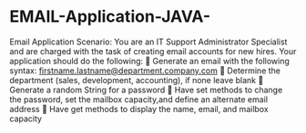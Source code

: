 # EMAIL-Application-JAVA-
Email Application Scenario: 
You are an IT Support Administrator Specialist and are charged with the task of creating email accounts for new hires.
Your application should do the following:
 Generate an email with the following syntax: firstname.lastname@department.company.com 
 Determine the department (sales, development, accounting), if none leave blank
 Generate a random String for a password
 Have set methods to change the password, set the mailbox capacity,and define an alternate email address 
 Have get methods to display the name, email, and mailbox capacity


